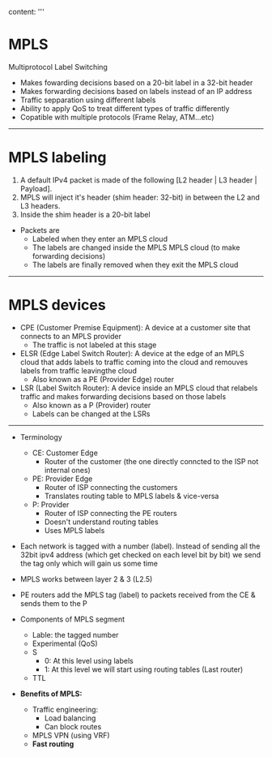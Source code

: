 content: '''
  # MPLS
  Multiprotocol Label Switching
   
  * Makes fowarding decisions based on a 20-bit label in a 32-bit header
  * Makes forwarding decisions based on labels instead of an IP address
  * Traffic sepparation using different labels
  * Ability to apply QoS to treat different types of traffic differently
  * Copatible with multiple protocols (Frame Relay, ATM...etc)
  
  
  ---
  # MPLS labeling
  
  1. A default IPv4 packet is made of the following [L2 header | L3 header | Payload]. 
  2. MPLS will inject it's header (shim header: 32-bit) in between the L2 and L3 headers.
  3. Inside the shim header is a 20-bit label 
  * Packets are 
    * Labeled when they enter an MPLS cloud
    * The labels are changed inside the MPLS MPLS cloud (to make forwarding decisions)
    * The labels are finally removed when they exit the MPLS cloud
  ---
  # MPLS devices
  
  * CPE (Customer Premise Equipment): A device at a customer site that connects to an MPLS provider
    * The traffic is not labeled at this stage
  * ELSR (Edge Label Switch Router): A device at the edge of an MPLS cloud that adds labels to traffic coming into the cloud and remouves labels from traffic leavingthe cloud
    * Also known as a PE (Provider Edge) router
  * LSR (Label Switch Router): A device inside an MPLS cloud that relabels traffic and makes forwarding decisions based on those labels
    * Also known as a P (Provider) router
    * Labels can be changed at the LSRs
  
  
  ----
  
  
  * Terminology
    * CE: Customer Edge
      * Router of the customer (the one directly conncted to the ISP not internal ones)
    * PE: Provider Edge
      * Router of ISP connecting the customers
      * Translates routing table to MPLS labels & vice-versa
    * P: Provider
      * Router of ISP connecting the PE routers
      * Doesn't understand routing tables
      * Uses MPLS labels
    
  * Each network is tagged with a number (label). Instead of sending all the 32bit ipv4 address (which get checked on each level bit by bit) we send the tag only which will gain us some time
  * MPLS works between layer 2 & 3 (L2.5)
  * PE routers add the MPLS tag (label) to packets received from the CE & sends them to the P
  * Components of MPLS segment
    * Lable: the tagged number
    * Experimental (QoS)
    * S
      * 0: At this level using labels
      * 1: At this level we will start using routing tables (Last router)
    * TTL
  * **Benefits of MPLS:**
    * Traffic engineering: 
      * Load balancing
      * Can block routes
    * MPLS VPN (using VRF)
    * **Fast routing**
